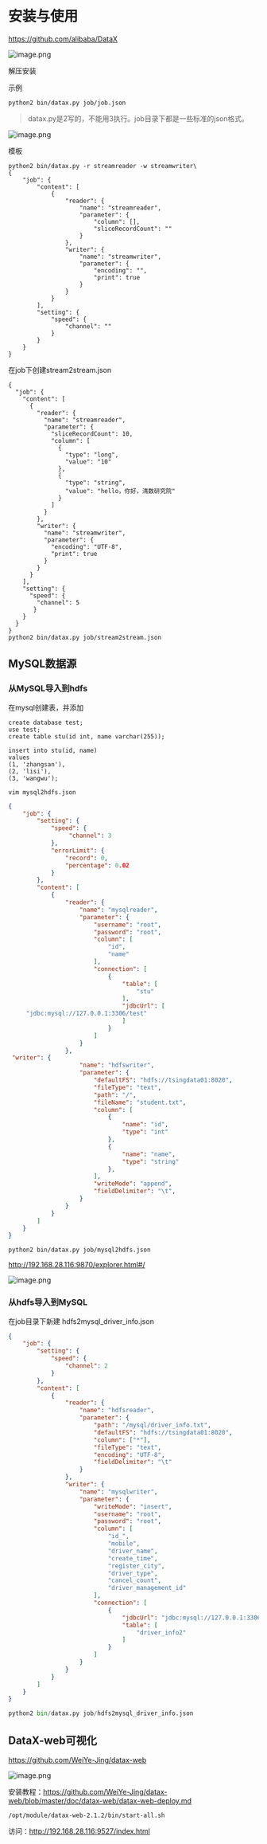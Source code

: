 # 安装与使用

https://github.com/alibaba/DataX

![image.png](https://cdn.nlark.com/yuque/0/2021/png/519413/1621494982555-d04ab997-5d04-4117-842a-ef57e91ecc1a.png)

解压安装



示例

```
python2 bin/datax.py job/job.json
```

> datax.py是2写的，不能用3执行。job目录下都是一些标准的json格式。

![image.png](https://cdn.nlark.com/yuque/0/2021/png/519413/1621496393295-329a3d30-69ec-45cb-86f5-bda302f0e385.png)

模板

```
python2 bin/datax.py -r streamreader -w streamwriter\
{
    "job": {
        "content": [
            {
                "reader": {
                    "name": "streamreader", 
                    "parameter": {
                        "column": [], 
                        "sliceRecordCount": ""
                    }
                }, 
                "writer": {
                    "name": "streamwriter", 
                    "parameter": {
                        "encoding": "", 
                        "print": true
                    }
                }
            }
        ], 
        "setting": {
            "speed": {
                "channel": ""
            }
        }
    }
}
```



在job下创建stream2stream.json

```
{
  "job": {
    "content": [
      {
        "reader": {
          "name": "streamreader",
          "parameter": {
            "sliceRecordCount": 10,
            "column": [
              {
                "type": "long",
                "value": "10"
              },
              {
                "type": "string",
                "value": "hello，你好，清数研究院"
              }
            ]
          }
        },
        "writer": {
          "name": "streamwriter",
          "parameter": {
            "encoding": "UTF-8",
            "print": true
          }
        }
      }
    ],
    "setting": {
      "speed": {
        "channel": 5
       }
    }
  }
}
python2 bin/datax.py job/stream2stream.json
```









## MySQL数据源

### 从MySQL导入到hdfs

在mysql创建表，并添加

```
create database test;
use test;
create table stu(id int, name varchar(255));

insert into stu(id, name)
values
(1, 'zhangsan'),
(2, 'lisi'),
(3, 'wangwu');
```

```
vim mysql2hdfs.json
```

```json
{
    "job": {
        "setting": {
            "speed": {
                 "channel": 3
            },
            "errorLimit": {
                "record": 0,
                "percentage": 0.02
            }
        },
        "content": [
            {
                "reader": {
                    "name": "mysqlreader",
                    "parameter": {
                        "username": "root",
                        "password": "root",
                        "column": [
                            "id",
                            "name"
                        ],
                        "connection": [
                            {
                                "table": [
                                    "stu"
                                ],
                                "jdbcUrl": [
     "jdbc:mysql://127.0.0.1:3306/test"
                                ]
                            }
                        ]
                    }
                },
 "writer": {
                    "name": "hdfswriter",
                    "parameter": {
                        "defaultFS": "hdfs://tsingdata01:8020",
                        "fileType": "text",
                        "path": "/",
                        "fileName": "student.txt",
                        "column": [
                            {
                                "name": "id",
                                "type": "int"
                            },
                            {
                                "name": "name",
                                "type": "string"
                            },
                        ],
                        "writeMode": "append",
                        "fieldDelimiter": "\t",
                    }
                }
            }
        ]
    }
}
```



```
python2 bin/datax.py job/mysql2hdfs.json
```

http://192.168.28.116:9870/explorer.html#/

![image.png](https://cdn.nlark.com/yuque/0/2021/png/519413/1621504220044-a61aa850-0bde-433f-87ba-9051aaa0b391.png)

### 从hdfs导入到MySQL

在job目录下新建 hdfs2mysql_driver_info.json

```json
{
    "job": {
        "setting": {
            "speed": {
                "channel": 2
            }
        },
        "content": [
            {
                "reader": {
                    "name": "hdfsreader",
                    "parameter": {
                        "path": "/mysql/driver_info.txt",
                        "defaultFS": "hdfs://tsingdata01:8020",
                        "column": ["*"],
                        "fileType": "text",
                        "encoding": "UTF-8",
                        "fieldDelimiter": "\t"
                    }
                },
                "writer": {
                    "name": "mysqlwriter",
                    "parameter": {
                        "writeMode": "insert",
                        "username": "root",
                        "password": "root",
                        "column": [
                            "id_",
                            "mobile",
                            "driver_name",
                            "create_time",
                            "register_city",
                            "driver_type",
                            "cancel_count",
                            "driver_management_id"
                        ],
                        "connection": [
                            {
                                "jdbcUrl": "jdbc:mysql://127.0.0.1:3306/didi?useUnicode=true&characterEncoding=gbk",
                                "table": [
                                    "driver_info2"
                                ]
                            }
                        ]
                    }
                }
            }
        ]
    }
}
```



```python
python2 bin/datax.py job/hdfs2mysql_driver_info.json
```



## DataX-web可视化

https://github.com/WeiYe-Jing/datax-web

![image.png](https://cdn.nlark.com/yuque/0/2021/png/519413/1621495031834-d0e8af70-31aa-4b79-8001-a5ead7d76af5.png)

安装教程：https://github.com/WeiYe-Jing/datax-web/blob/master/doc/datax-web/datax-web-deploy.md

```
/opt/module/datax-web-2.1.2/bin/start-all.sh
```

访问：http://192.168.28.116:9527/index.html